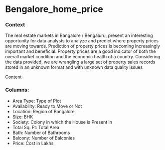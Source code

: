 # Bengalore_home_price

### Context
The real estate markets in Bangalore / Bengaluru, present an interesting opportunity for data analysts to analyze and predict where property prices are moving towards. Prediction of property prices is becoming increasingly important and beneficial. Property prices are a good indicator of both the overall market condition and the economic health of a country. Considering the data provided, we are wrangling a large set of property sales records stored in an unknown format and with unknown data quality issues

Content
### Columns:

- Area Type: Type of Plot
- Availability: Ready to Move or Not
- Location: Region of Bangalore
- Size: BHK
- Society: Colony in which the House is Present in
- Total Sq. Ft: Total Area
- Bath: Number of Bathrooms
- Balcony: Number of Balconies
- Price: Cost in Lakhs
